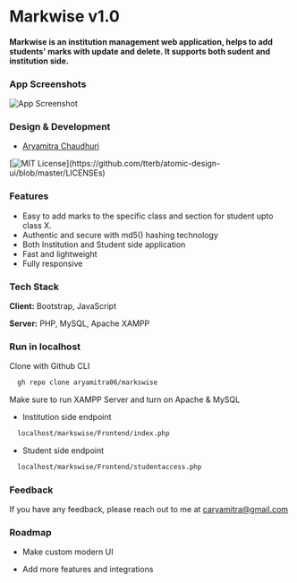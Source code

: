 # Markwise v1.0
#### Markwise is an institution management web application, helps to add students' marks with update and delete. It supports both sudent and institution side.
### App Screenshots

![App Screenshot](https://via.placeholder.com/468x300?text=App+Screenshot+Here)


### Design & Development
- [Aryamitra Chaudhuri](https://www.github.com/aryamitra06)


[![MIT License](https://img.shields.io/apm/l/atomic-design-ui.svg?)](https://github.com/tterb/atomic-design-ui/blob/master/LICENSEs)

### Features

- Easy to add marks to the specific class and section for student upto class X.
- Authentic and secure with md5() hashing technology
- Both Institution and Student side application
- Fast and lightweight
- Fully responsive


### Tech Stack

**Client:** Bootstrap, JavaScript

**Server:** PHP, MySQL, Apache XAMPP


### Run in localhost
Clone with Github CLI
```bash
  gh repo clone aryamitra06/markswise
```
Make sure to run XAMPP Server and turn on Apache & MySQL

- Institution side endpoint
```bash
  localhost/markswise/Frontend/index.php
```
- Student side endpoint
```bash
  localhost/markswise/Frontend/studentaccess.php
```


### Feedback

If you have any feedback, please reach out to me at caryamitra@gmail.com


### Roadmap

- Make custom modern UI

- Add more features and integrations

